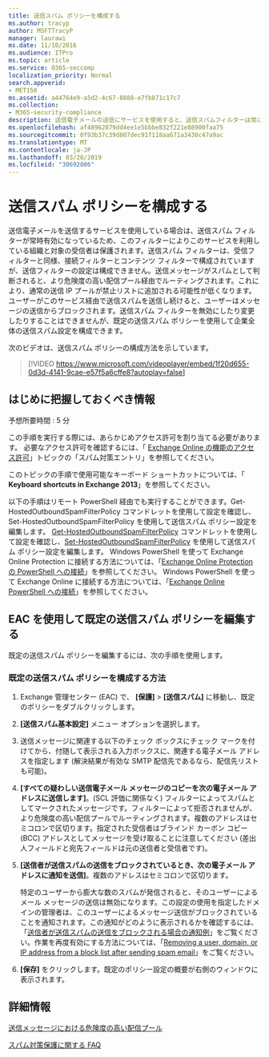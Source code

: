 ```yaml
---
title: 送信スパム ポリシーを構成する
ms.author: tracyp
author: MSFTTracyP
manager: laurawi
ms.date: 11/10/2016
ms.audience: ITPro
ms.topic: article
ms.service: O365-seccomp
localization_priority: Normal
search.appverid:
- MET150
ms.assetid: a44764e9-a5d2-4c67-8888-e7fb871c17c7
ms.collection:
- M365-security-compliance
description: 送信電子メールの送信にサービスを使用すると、送信スパムフィルターは常に有効になり、それによって、そのサービスと目的の受信者を使用して組織が保護されます。
ms.openlocfilehash: af48962879dd4ee1e5bbbe832f221e88900faa75
ms.sourcegitcommit: 0f93b37c39d807dec91f118aa671a3430c47a9ac
ms.translationtype: MT
ms.contentlocale: ja-JP
ms.lasthandoff: 03/20/2019
ms.locfileid: "30692806"
---
```

# <a name="configure-the-outbound-spam-policy"></a>送信スパム ポリシーを構成する

送信電子メールを送信するサービスを使用している場合は、送信スパム フィルターが常時有効になっているため、このフィルターによりこのサービスを利用している組織と対象の受信者は保護されます。送信スパム フィルターは、受信フィルターと同様、接続フィルターとコンテンツ フィルターで構成されていますが、送信フィルターの設定は構成できません。送信メッセージがスパムとして判断されると、より危険度の高い配信プール経由でルーティングされます。これにより、通常の送信 IP プールが禁止リストに追加される可能性が低くなります。ユーザーがこのサービス経由で送信スパムを送信し続けると、ユーザーはメッセージの送信からブロックされます。送信スパム フィルターを無効にしたり変更したりすることはできませんが、既定の送信スパム ポリシーを使用して企業全体の送信スパム設定を構成できます。 
  
次のビデオは、送信スパム ポリシーの構成方法を示しています。
  
> [!VIDEO https://www.microsoft.com/videoplayer/embed/1f20d655-0d3d-4141-9cae-e57f5a6cffe8?autoplay=false]
  
## <a name="what-do-you-need-to-know-before-you-begin"></a>はじめに把握しておくべき情報
<a name="sectionSection0"> </a>

予想所要時間 : 5 分
  
この手順を実行する際には、あらかじめアクセス許可を割り当てる必要があります。 必要なアクセス許可を確認するには、「 [Exchange Online の機能のアクセス許可](http://technet.microsoft.com/library/15073ce1-0917-403b-8839-02a2ebc96e16.aspx)」トピックの「スパム対策エントリ」を参照してください。 
  
このトピックの手順で使用可能なキーボード ショートカットについては、「 **Keyboard shortcuts in Exchange 2013**」を参照してください。
  
以下の手順はリモート PowerShell 経由でも実行することができます。Get-HostedOutboundSpamFilterPolicy コマンドレットを使用して設定を確認し、 Set-HostedOutboundSpamFilterPolicy を使用して送信スパム ポリシー設定を編集します。 [Get-HostedOutboundSpamFilterPolicy](http://technet.microsoft.com/library/8f15c83c-c10a-4d9d-b135-35321430bdc2.aspx) コマンドレットを使用して設定を確認し、[Set-HostedOutboundSpamFilterPolicy](http://technet.microsoft.com/library/665d1b04-d4b5-4a0e-811a-4e37096ccbfd.aspx) を使用して送信スパム ポリシー設定を編集します。 Windows PowerShell を使って Exchange Online Protection に接続する方法については、「[Exchange Online Protection の PowerShell への接続](https://go.microsoft.com/fwlink/p/?linkid=627290)」を参照してください。 Windows PowerShell を使って Exchange Online に接続する方法については、「[Exchange Online PowerShell への接続](https://go.microsoft.com/fwlink/p/?linkid=396554)」を参照してください。
  
## <a name="use-the-eac-to-edit-the-default-outbound-spam-policy"></a>EAC を使用して既定の送信スパム ポリシーを編集する
<a name="sectionSection1"> </a>

既定の送信スパム ポリシーを編集するには、次の手順を使用します。
  
### <a name="to-configure-the-default-outbound-spam-policy"></a>既定の送信スパム ポリシーを構成する方法

1. Exchange 管理センター (EAC) で、 **[保護]** \> **[送信スパム]** に移動し、既定のポリシーをダブルクリックします。
    
2. **[送信スパム基本設定]** メニュー オプションを選択します。 
    
3. 送信メッセージに関連する以下のチェック ボックスにチェック マークを付けてから、付随して表示される入力ボックスに、関連する電子メール アドレスを指定します (解決結果が有効な SMTP 配信先であるなら、配信先リストも可能)。
    
1. **[すべての疑わしい送信電子メール メッセージのコピーを次の電子メール アドレスに送信します]**。(SCL 評価に関係なく) フィルターによってスパムとしてマークされたメッセージです。フィルターによって拒否されませんが、より危険度の高い配信プールでルーティングされます。複数のアドレスはセミコロンで区切ります。指定された受信者はブラインド カーボン コピー (BCC) アドレスとしてメッセージを受け取ることに注意してください (差出人フィールドと宛先フィールドは元の送信者と受信者です)。
    
2. **[送信者が送信スパムの送信をブロックされているとき、次の電子メール アドレスに通知を送信]**。複数のアドレスはセミコロンで区切ります。
    
    特定のユーザーから膨大な数のスパムが発信されると、そのユーザーによるメール メッセージの送信は無効になります。この設定の使用を指定したドメインの管理者は、このユーザーによるメッセージ送信がブロックされていることを通知されます。この通知がどのように表示されるかを確認するには、「[送信者が送信スパムの送信をブロックされる場合の通知例](sample-notification-when-a-sender-is-blocked-sending-outbound-spam.md)」をご覧ください。作業を再度有効にする方法については、「[Removing a user, domain, or IP address from a block list after sending spam email](http://technet.microsoft.com/library/712cfcc1-31e8-4e51-8561-b64258a8f1e5.aspx)」をご覧ください。
    
4. **[保存]** をクリックします。既定のポリシー設定の概要が右側のウィンドウに表示されます。
    
## <a name="for-more-information"></a>詳細情報
<a name="sectionSection2"> </a>

[送信メッセージにおける危険度の高い配信プール](high-risk-delivery-pool-for-outbound-messages.md)
  
[スパム対策保護に関する FAQ](anti-spam-protection-faq.md)
  

